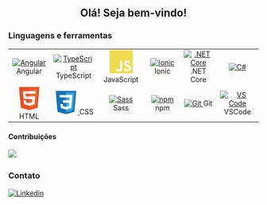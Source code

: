 <h2 align="center">
    Olá! Seja bem-vindo!
    <br/>
</h2>

### Linguagens e ferramentas

<table>
  <tr>
    <td align="center" width="96">
      <a href="https://angular.io/">
        <img src="https://angular.io/assets/images/logos/angular/angular.svg" width="48" height="48" alt="Angular" />
      </a>
      <span>Angular</span>
    </td>
    <td align="center" width="96">
      <a href="https://www.typescriptlang.org/">
        <img src="https://cdn.jsdelivr.net/gh/devicons/devicon/icons/typescript/typescript-original.svg" width="48" height="48" alt="TypeScript" />
      </a>
      <span>TypeScript</span>
    </td>
    <td align="center" width="96">
      <a href="https://developer.mozilla.org/en-US/docs/Web/JavaScript">
        <img src="https://raw.githubusercontent.com/devicons/devicon/master/icons/javascript/javascript-plain.svg" width="48" height="48" alt="JavaScript" />
      </a>
      <span>JavaScript</span>
    </td>
    <td align="center" width="96">
      <a href="https://ionicframework.com">
        <img src="https://cdn.jsdelivr.net/gh/devicons/devicon/icons/ionic/ionic-original.svg" width="48" height="48" alt="Ionic" />
      </a>
      <span>Ionic</span>
    </td>
    <td align="center" width="96">
      <a href="https://dotnet.microsoft.com/pt-br/learn/dotnet/what-is-dotnet">
        <img src="https://cdn.jsdelivr.net/gh/devicons/devicon/icons/dotnetcore/dotnetcore-original.svg" width="48" height="48" alt=".NET Core" />
      </a>
      <span>.NET Core</span>
    </td>
    <td align="center" width="96">
      <a href="https://learn.microsoft.com/en-us/dotnet/csharp/">
        <img src="https://cdn.jsdelivr.net/gh/devicons/devicon/icons/csharp/csharp-original.svg" width="48" height="48" alt="C#" />
      </a>
    </td>
  </tr>
  <tr>
    <td align="center" width="96">
      <a href="https://developer.mozilla.org/en-US/docs/Web/HTML">
        <img src="https://raw.githubusercontent.com/devicons/devicon/master/icons/html5/html5-original.svg" width="48" height="48" alt="HTML" />
      </a>
      <span>HTML</span>
    </td>
    <td align="center" width="96">
      <a href="https://developer.mozilla.org/en-US/docs/Web/CSS">
        <img src="https://raw.githubusercontent.com/devicons/devicon/master/icons/css3/css3-original.svg" width="48" height="48" alt="CSS" />
      </a>
      <span>CSS</span>
    </td>
    <td align="center" width="96">
      <a href="https://sass-lang.com/">
        <img src="https://cdn.jsdelivr.net/gh/devicons/devicon/icons/sass/sass-original.svg" width="48" height="48" alt="Sass" />
      </a>
      <br/>
      <span>Sass</span>
    </td>
    <td align="center" width="96">
      <a href="https://www.npmjs.com/">
        <img src="https://cdn.jsdelivr.net/gh/devicons/devicon/icons/npm/npm-original-wordmark.svg" width="48" height="48" alt="npm" />
      </a>
      <span>npm</span>
    </td>
    <td align="center" width="96">
      <a href="https://git-scm.com/">
        <img src="https://cdn.jsdelivr.net/gh/devicons/devicon/icons/git/git-original.svg" width="48" height="48" alt="Git" />
      </a>
      <span>Git</span>
    </td>
    <td align="center" width="96">
      <a href="https://code.visualstudio.com/">
        <img src="https://cdn.jsdelivr.net/gh/devicons/devicon/icons/vscode/vscode-original.svg" width="48" height="48" alt="VS Code" />
      </a>
      <span>VSCode</span>
    </td>
  </tr>
</table>

#### Contribuições

<a href="https://github.com/MarcoPrado-09?tab=repositories">
  <img src="https://github-readme-streak-stats.herokuapp.com/?user=MarcoPrado-09&theme=omni"/>
</a>

### Contato

<a href="https://www.linkedin.com/in/marco-ribeiro-do-prado-439929186"><img src="https://img.shields.io/badge/-LinkedIn-0270AD?style=flat-square&logo=Linkedin&logoColor=white&link=https://www.linkedin.com/in/marco-ribeiro-do-prado-439929186/" alt="Linkedin"/></a>
